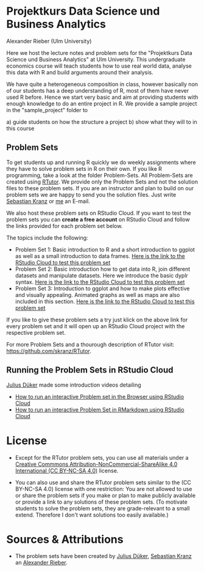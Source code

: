 # Projektkurs Data Science und Business Analytics
Alexander Rieber (Ulm University)

Here we host the lecture notes and problem sets for the "Projektkurs Data Science und Business Analytics" at Ulm University. This undergraduate economics course will teach students how to use real world data, analyse this data with R and build arguments around their analysis.

We have quite a heterogeneous composition in class, however basically non of our students has a deep understanding of R, most of them have never used R before. Hence we start very basic and aim at providing students with enough knowledge to do an entire project in R.
We provide a sample project in the "sample_project" folder to

a) guide students on how the structure a project
b) show what they will to in this course

## Problem Sets

To get students up and running R quickly we do weekly assignments where they have to solve problem sets in R on their own. If you like R programming, take a look at the folder Problem-Sets. All Problem-Sets are created using [RTutor](https://github.com/skranz/RTutor).
We provide only the Problem Sets and not the solution files to these problem sets. If you are an instructor and plan to build on our problem sets we are happy to send you the solution files. Just write [Sebastian Kranz](https://www.uni-ulm.de/mawi/mawi-wiwi/institut/mitarbeiter/skranz/) or [me](https://www.uni-ulm.de/mawi/stuko-wiwi/mitarbeiter/rieber/) an E-mail.

We also host these problem sets on RStudio Cloud. If you want to test the problem sets you can **create a free account** on RStudio Cloud and follow the links provided for each problem set below.

The topics include the following:

- Problem Set 1: Basic introduction to R and a short introduction to ggplot as well as a small introduction to data frames. [Here is the link to the RStudio Cloud to test this problem set](https://rstudio.cloud/project/1857656)
- Problem Set 2: Basic introduction how to get data into R, join different datasets and manipulate datasets. Here we introduce the basic dyplr syntax. [Here is the link to the RStudio Cloud to test this problem set](https://rstudio.cloud/project/1067683)
- Problem Set 3: Introduction to ggplot and how to make plots effective and visually appealing. Animated graphs as well as maps are also included in this section. [Here is the link to the RStudio Cloud to test this problem set](https://rstudio.cloud/project/1067712)

If you like to give these problem sets a try just klick on the above link for every problem set and it will open up an RStudio Cloud project with the respective problem set.

For more Problem Sets and a thourough description of RTutor visit: https://github.com/skranz/RTutor.

## Running the Problem Sets in RStudio Cloud

[Julius Düker](https://github.com/juduke/) made some introduction videos detailing 

- [How to run an interactive Problem set in the Browser using RStudio Cloud](https://cloudstore.uni-ulm.de/s/crmztKk4Ds4DKFm)
- [How to run an interactive Problem Set in RMarkdown using RStudio Cloud](https://cloudstore.uni-ulm.de/s/wSRRcwzax53nCbt)

# License

- Except for the RTutor problem sets, you can use all materials under a [Creative Commmons Attribution-NonCommercial-ShareAlike 4.0 International (CC BY-NC-SA 4.0)](https://ocw.mit.edu/terms/#cc) license.

- You can also use and share the RTutor problem sets similar to the (CC BY-NC-SA 4.0) license with one restriction: You are not allowed to use or share the problem sets if you make or plan to make publicly available or provide a link to any solutions of these problem sets. (To motivate students to solve the problem sets, they are grade-relevant to a small extend. Therefore I don't want solutions too easily available.)

# Sources & Attributions

- The problem sets have been created by [Julius Düker](https://github.com/juduke/), [Sebastian Kranz](https://github.com/skranz) an [Alexander Rieber](https://github.com/AlexRieber).
